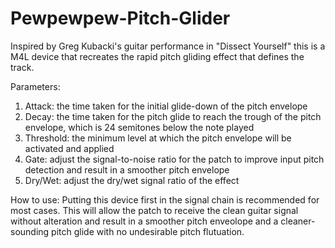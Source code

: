 # Pewpewpew-Pitch-Glider
Inspired by Greg Kubacki's guitar performance in "Dissect Yourself" this is a M4L device that recreates the rapid pitch gliding effect that defines the track.

Parameters:
1. Attack: the time taken for the initial glide-down of the pitch envelope
2. Decay: the time taken for the pitch glide to reach the trough of the pitch envelope, which is 24 semitones below the note played
3. Threshold: the minimum level at which the pitch envelope will be activated and applied
4. Gate: adjust the signal-to-noise ratio for the patch to improve input pitch detection and result in a smoother pitch envelope
5. Dry/Wet: adjust the dry/wet signal ratio of the effect

How to use:
Putting this device first in the signal chain is recommended for most cases. This will allow the patch to receive the clean guitar signal without alteration and result in a smoother pitch enveolope and a cleaner-sounding pitch glide with no undesirable pitch flutuation.
